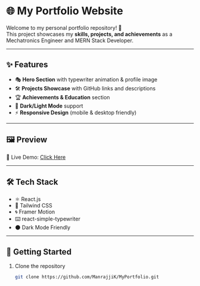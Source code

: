 # 🌐 My Portfolio Website

Welcome to my personal portfolio repository! 🚀  
This project showcases my **skills, projects, and achievements** as a Mechatronics Engineer and MERN Stack Developer.  

---

## ✨ Features
- 🎭 **Hero Section** with typewriter animation & profile image  
- 🛠️ **Projects Showcase** with GitHub links and descriptions  
- 🏆 **Achievements & Education** section  
- 🌙 **Dark/Light Mode** support  
- ⚡ **Responsive Design** (mobile & desktop friendly)  

---

## 🖼️ Preview
🔗 Live Demo: [Click Here]([(https://manraj-portfolio.vercel.app/)])  

---

## 🛠️ Tech Stack
- ⚛️ React.js  
- 🎨 Tailwind CSS  
- 🌀 Framer Motion  
- ⌨️ react-simple-typewriter  
- 🌑 Dark Mode Friendly  

---

## 🚀 Getting Started

1. Clone the repository  
   ```bash
   git clone https://github.com/ManrajjiK/MyPortfolio.git
